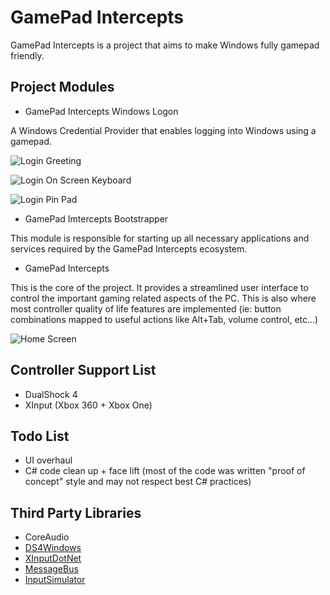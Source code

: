 # GamePad Intercepts
GamePad Intercepts is a project that aims to make Windows fully gamepad friendly.

## Project Modules

- GamePad Intercepts Windows Logon

A Windows Credential Provider that enables logging into Windows using a gamepad.

![Login Greeting](https://1.bp.blogspot.com/--cfFmk1S8nw/X8kT4vvw94I/AAAAAAAADs8/YqvQiAIA0H47Gkuxs1QMPngKeSvDPD5pwCLcBGAsYHQ/s1920/GPI%2B-%2BLogin%2BGreeting.png)

![Login On Screen Keyboard](https://1.bp.blogspot.com/-z8V8Eg8l5Tw/X8kT4hutz6I/AAAAAAAADtA/krbh5BMa_mMxagjoISvcRoEm009jGQMtACLcBGAsYHQ/s1920/GPI%2B-%2BLogin%2B%2BOn%2BScreen%2BKeyboard.png)

![Login Pin Pad](https://1.bp.blogspot.com/-VFa4rqsE5K8/X8kT40cfRWI/AAAAAAAADtE/FjTqAaqqbmI6Z5_Nyd9Ojk8vivRR7v8PwCLcBGAsYHQ/s1920/GPI%2B-%2BLogin%2BPin%2BPad.png)

- GamePad Imtercepts Bootstrapper

This module is responsible for starting up all necessary applications and services required by the GamePad Intercepts ecosystem.

- GamePad Intercepts

This is the core of the project. It provides a streamlined user interface to control the important gaming related aspects of the PC. This is also where most controller quality of life features are implemented (ie: button combinations mapped to useful actions like Alt+Tab, volume control, etc...)

![Home Screen](https://1.bp.blogspot.com/-f-pUeneKA44/X8kT4UqZCaI/AAAAAAAADs4/-yCyTsuHD8EL_gJV34SyC3CinfFjL5bSgCLcBGAsYHQ/s1920/GPI%2B-%2BHome%2BScreen%2B1.png)

## Controller Support List
- DualShock 4
- XInput (Xbox 360 + Xbox One)

## Todo List
- UI overhaul
- C# code clean up + face lift (most of the code was written "proof of concept" style and may not respect best C# practices)

## Third Party Libraries

- CoreAudio
- [DS4Windows](https://github.com/Jays2Kings/DS4Windows)
- [XInputDotNet](https://github.com/speps/XInputDotNet)
- [MessageBus](https://github.com/rolandzpl/MessageBus)
- [InputSimulator](https://github.com/michaelnoonan/inputsimulator)

